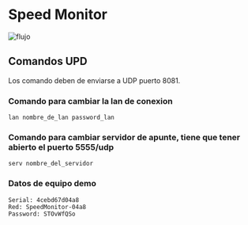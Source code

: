 # Speed Monitor
![flujo](https://github.com/irvinvp/SpeedMonitor/actions/workflows/main.yml/badge.svg)

## Comandos UPD
Los comando deben de enviarse a UDP puerto 8081.
### Comando para cambiar la lan de conexion
```
lan nombre_de_lan password_lan
```
### Comando para cambiar servidor de apunte, tiene que tener abierto el puerto 5555/udp
```
serv nombre_del_servidor
```
### Datos de equipo demo
```
Serial: 4cebd67d04a8
Red: SpeedMonitor-04a8
Password: STOvWfQSo
```
